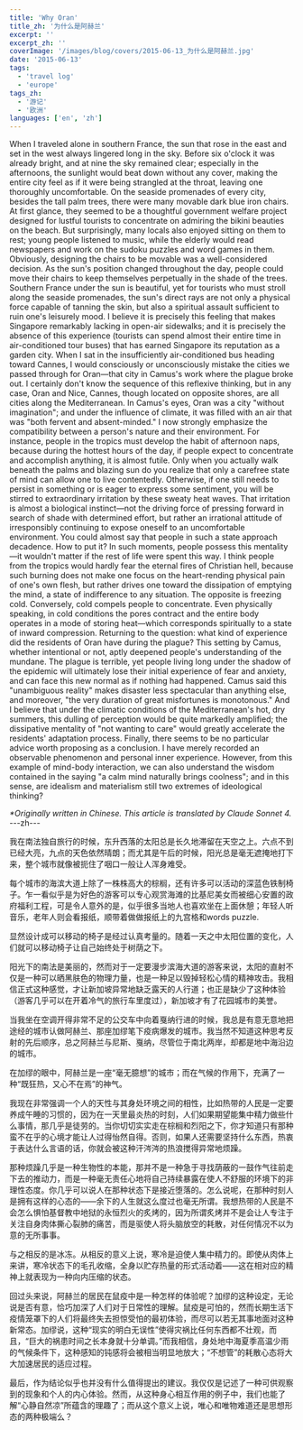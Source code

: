 ```yaml
---
title: 'Why Oran'
title_zh: '为什么是阿赫兰'
excerpt: ''
excerpt_zh: ''
coverImage: '/images/blog/covers/2015-06-13_为什么是阿赫兰.jpg'
date: '2015-06-13'
tags:
  - 'travel log'
  - 'europe'
tags_zh:
  - '游记'
  - '欧洲'
languages: ['en', 'zh']
---
```


When I traveled alone in southern France, the sun that rose in the east and set in the west always lingered long in the sky. Before six o'clock it was already bright, and at nine the sky remained clear; especially in the afternoons, the sunlight would beat down without any cover, making the entire city feel as if it were being strangled at the throat, leaving one thoroughly uncomfortable.
On the seaside promenades of every city, besides the tall palm trees, there were many movable dark blue iron chairs. At first glance, they seemed to be a thoughtful government welfare project designed for lustful tourists to concentrate on admiring the bikini beauties on the beach. But surprisingly, many locals also enjoyed sitting on them to rest; young people listened to music, while the elderly would read newspapers and work on the sudoku puzzles and word games in them.
Obviously, designing the chairs to be movable was a well-considered decision. As the sun's position changed throughout the day, people could move their chairs to keep themselves perpetually in the shade of the trees.
Southern France under the sun is beautiful, yet for tourists who must stroll along the seaside promenades, the sun's direct rays are not only a physical force capable of tanning the skin, but also a spiritual assault sufficient to ruin one's leisurely mood. I believe it is precisely this feeling that makes Singapore remarkably lacking in open-air sidewalks; and it is precisely the absence of this experience (tourists can spend almost their entire time in air-conditioned tour buses) that has earned Singapore its reputation as a garden city.
When I sat in the insufficiently air-conditioned bus heading toward Cannes, I would consciously or unconsciously mistake the cities we passed through for Oran—that city in Camus's work where the plague broke out. I certainly don't know the sequence of this reflexive thinking, but in any case, Oran and Nice, Cannes, though located on opposite shores, are all cities along the Mediterranean.
In Camus's eyes, Oran was a city "without imagination"; and under the influence of climate, it was filled with an air that was "both fervent and absent-minded."
I now strongly emphasize the compatibility between a person's nature and their environment. For instance, people in the tropics must develop the habit of afternoon naps, because during the hottest hours of the day, if people expect to concentrate and accomplish anything, it is almost futile. Only when you actually walk beneath the palms and blazing sun do you realize that only a carefree state of mind can allow one to live contentedly. Otherwise, if one still needs to persist in something or is eager to express some sentiment, you will be stirred to extraordinary irritation by these sweaty heat waves.
That irritation is almost a biological instinct—not the driving force of pressing forward in search of shade with determined effort, but rather an irrational attitude of irresponsibly continuing to expose oneself to an uncomfortable environment. You could almost say that people in such a state approach decadence. How to put it? In such moments, people possess this mentality—it wouldn't matter if the rest of life were spent this way. I think people from the tropics would hardly fear the eternal fires of Christian hell, because such burning does not make one focus on the heart-rending physical pain of one's own flesh, but rather drives one toward the dissipation of emptying the mind, a state of indifference to any situation.
The opposite is freezing cold. Conversely, cold compels people to concentrate. Even physically speaking, in cold conditions the pores contract and the entire body operates in a mode of storing heat—which corresponds spiritually to a state of inward compression.
Returning to the question: what kind of experience did the residents of Oran have during the plague? This setting by Camus, whether intentional or not, aptly deepened people's understanding of the mundane. The plague is terrible, yet people living long under the shadow of the epidemic will ultimately lose their initial experience of fear and anxiety, and can face this new normal as if nothing had happened. Camus said this "unambiguous reality" makes disaster less spectacular than anything else, and moreover, "the very duration of great misfortunes is monotonous." And I believe that under the climatic conditions of the Mediterranean's hot, dry summers, this dulling of perception would be quite markedly amplified; the dissipative mentality of "not wanting to care" would greatly accelerate the residents' adaptation process.
Finally, there seems to be no particular advice worth proposing as a conclusion. I have merely recorded an observable phenomenon and personal inner experience. However, from this example of mind-body interaction, we can also understand the wisdom contained in the saying "a calm mind naturally brings coolness"; and in this sense, are idealism and materialism still two extremes of ideological thinking?

_*Originally written in Chinese. This article is translated by Claude Sonnet 4._
---zh---

我在南法独自旅行的时候，东升西落的太阳总是长久地滞留在天空之上。六点不到已经大亮，九点的天色依然晴朗；而尤其是午后的时候，阳光总是毫无遮掩地打下来，整个城市就像被扼住了咽口一般让人浑身难受。

每个城市的海滨大道上除了一株株高大的棕榈，还有许多可以活动的深蓝色铁制椅子。乍一看似乎是为好色的游客可以专心观赏海滩的比基尼美女而被细心安置的政府福利工程，可是令人意外的是，似乎很多当地人也喜欢坐在上面休憩；年轻人听音乐，老年人则会看报纸，顺带着做做报纸上的九宫格和words puzzle.

显然设计成可以移动的椅子是经过认真考量的。随着一天之中太阳位置的变化，人们就可以移动椅子让自己始终处于树荫之下。

阳光下的南法是美丽的，然而对于一定要漫步滨海大道的游客来说，太阳的直射不仅是一种可以晒黑肤色的物理力量，也是一种足以毁掉轻松心情的精神攻击。我相信正式这种感觉，才让新加坡异常地缺乏露天的人行道；也正是缺少了这种体验（游客几乎可以在开着冷气的旅行车里度过），新加坡才有了花园城市的美誉。

当我坐在空调开得非常不足的公交车中向着戛纳行进的时候，我总是有意无意地把途经的城市认做阿赫兰、那座加缪笔下疫病爆发的城市。我当然不知道这种思考反射的先后顺序，总之阿赫兰与尼斯、戛纳，尽管位于南北两岸，却都是地中海沿边的城市。

在加缪的眼中，阿赫兰是一座“毫无臆想”的城市；而在气候的作用下，充满了一种“既狂热，又心不在焉”的神气。

我现在非常强调一个人的天性与其身处环境之间的相性，比如热带的人民是一定要养成午睡的习惯的，因为在一天里最炎热的时刻，人们如果期望能集中精力做些什么事情，那几乎是徒劳的。当你切切实实走在棕榈和烈阳之下，你才知道只有那种蛮不在乎的心境才能让人过得怡然自得。否则，如果人还需要坚持什么东西，热衷于表达什么言语的话，你就会被这种汗涔涔的热浪搅得异常地烦躁。

那种烦躁几乎是一种生物性的本能，那并不是一种急于寻找荫蔽的一鼓作气往前走下去的推动力，而是一种毫无责任心地将自己持续暴露在使人不舒服的环境下的非理性态度。你几乎可以说人在那种状态下是接近堕落的。怎么说呢，在那种时刻人是拥有这样的心态的——余下的人生就这么度过也毫无所谓。我想热带的人民是不会怎么惧怕基督教中地狱的永恒烈火的炙烤的，因为所谓炙烤并不是会让人专注于关注自身肉体撕心裂肺的痛苦，而是驱使人将头脑放空的耗散，对任何情况不以为意的无所事事。

与之相反的是冰冻。从相反的意义上说，寒冷是迫使人集中精力的。即使从肉体上来讲，寒冷状态下的毛孔收缩，全身以贮存热量的形式活动着——这在相对应的精神上就表现为一种向内压缩的状态。

回过头来说，阿赫兰的居民在鼠疫中是一种怎样的体验呢？加缪的这种设定，无论说是否有意，恰巧加深了人们对于日常性的理解。鼠疫是可怕的，然而长期生活下疫情笼罩下的人们将最终失去担惊受怕的最初体验，而尽可以若无其事地面对这种新常态。加缪说，这种“现实的明白无误性”使得灾祸比任何东西都不壮观，而且，“巨大的祸患时间之长本身就十分单调。”而我相信，身处地中海夏季高温少雨的气候条件下，这种感知的钝感将会被相当明显地放大；“不想管”的耗散心态将大大加速居民的适应过程。

最后，作为结论似乎也并没有什么值得提出的建议。我仅仅是记述了一种可供观察到的现象和个人的内心体验。然而，从这种身心相互作用的例子中，我们也能了解“心静自然凉”所蕴含的理趣了；而从这个意义上说，唯心和唯物难道还是思想形态的两种极端么？